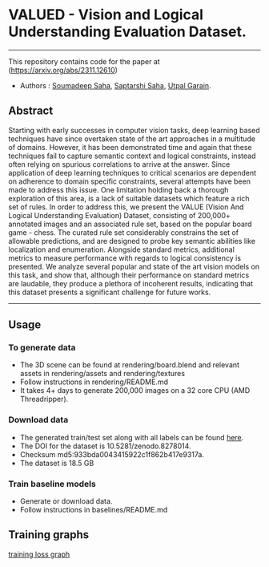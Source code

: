 # VALUED - Vision and Logical Understanding Evaluation Dataset.
---
This repository contains code for the paper at (https://arxiv.org/abs/2311.12610)
- Authors : [Soumadeep Saha](https://www.isical.ac.in/~soumadeep.saha_r), [Saptarshi Saha](https://openreview.net/profile?id=~Saptarshi_Saha1), [Utpal Garain](https://www.isical.ac.in/~utpal).

## Abstract

Starting with early successes in computer vision tasks, deep learning based techniques have since overtaken state of the art approaches in a multitude of domains. However, it has been demonstrated time and again that these techniques fail to capture semantic context and logical constraints, instead often relying on spurious correlations to arrive at the answer. Since application of deep learning techniques to critical scenarios are dependent on adherence to domain specific constraints, several attempts have been made to address this issue. One limitation holding back a thorough exploration of this area, is a lack of suitable datasets which feature a rich set of rules. In order to address this, we present the VALUE (Vision And Logical Understanding Evaluation) Dataset, consisting of 200,000+ annotated images and an associated rule set, based on the popular board game - chess. The curated rule set considerably constrains the set of allowable predictions, and are designed to probe key semantic abilities like localization and enumeration. Alongside standard metrics, additional metrics to measure performance with regards to logical consistency is presented. We analyze several popular and state of the art vision models on this task, and show that, although their performance on standard metrics are laudable, they produce a plethora of incoherent results, indicating that this dataset presents a significant challenge for future works.

---

## Usage

### To generate data
  - The 3D scene can be found at rendering/board.blend and relevant assets in rendering/assets and rendering/textures
  - Follow instructions in rendering/README.md
  - It takes 4+ days to generate 200,000 images on a 32 core CPU (AMD Threadripper).

### Download data
  - The generated train/test set along with all labels can be found [here](https://zenodo.org/records/10607059).
  - The DOI for the dataset is 10.5281/zenodo.8278014.
  - Checksum md5:933bda0043415922c1f862b417e9317a.
  - The dataset is 18.5 GB

### Train baseline models
  - Generate or download data.
  - Follow instructions in baselines/README.md

## Training graphs
[training loss graph](./train.png)
